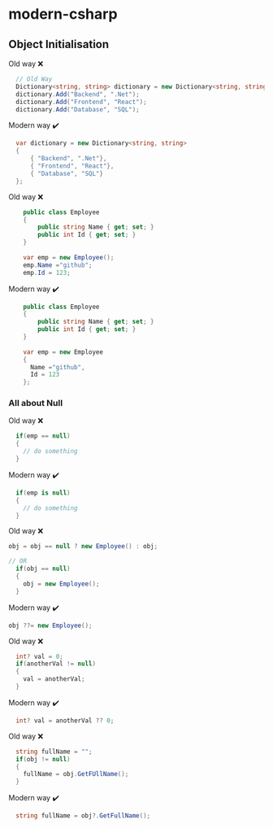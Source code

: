 # modern-csharp

## Object Initialisation
Old way ❌
``` csharp
  // Old Way
  Dictionary<string, string> dictionary = new Dictionary<string, string>();
  dictionary.Add("Backend", ".Net");
  dictionary.Add("Frontend", "React");
  dictionary.Add("Database", "SQL");
```
Modern way ✔️
```csharp
  var dictionary = new Dictionary<string, string>
  {
      { "Backend", ".Net"},
      { "Frontend", "React"},
      { "Database", "SQL"}
  };
```
Old way ❌
```csharp
    public class Employee
    {
        public string Name { get; set; }
        public int Id { get; set; }
    }
    
    var emp = new Employee();
    emp.Name ="github";
    emp.Id = 123;
```
Modern way ✔️
```csharp
    public class Employee
    {
        public string Name { get; set; }
        public int Id { get; set; }
    }
   
    var emp = new Employee
    {
      Name ="github",
      Id = 123
    };
```
### All about Null
Old way ❌
```csharp
  if(emp == null)
  {
    // do something
  }
```
Modern way ✔️
```csharp
  if(emp is null)
  {
    // do something
  }
```
Old way ❌
```csharp
obj = obj == null ? new Employee() : obj;

// OR
  if(obj == null)
  {
    obj = new Employee();
  }

```
Modern way ✔️
```csharp
obj ??= new Employee();
```
Old way ❌
```csharp
  int? val = 0;
  if(anotherVal != null)
  {
    val = anotherVal;
  }

```
Modern way ✔️
```csharp
  int? val = anotherVal ?? 0;
```
Old way ❌
```csharp
  string fullName = "";
  if(obj != null)
  {
    fullName = obj.GetFUllName();
  }
```
Modern way ✔️
```csharp
  string fullName = obj?.GetFullName();
```

